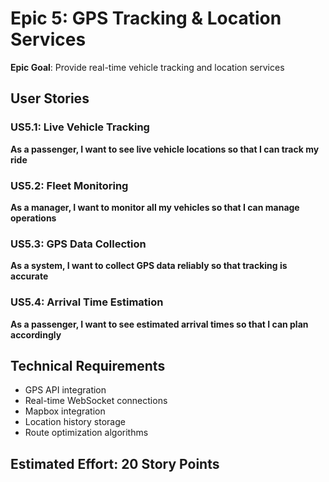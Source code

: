 # Epic 5: GPS Tracking & Location Services

**Epic Goal**: Provide real-time vehicle tracking and location services

## User Stories

### US5.1: Live Vehicle Tracking
**As a passenger, I want to see live vehicle locations so that I can track my ride**

### US5.2: Fleet Monitoring
**As a manager, I want to monitor all my vehicles so that I can manage operations**

### US5.3: GPS Data Collection
**As a system, I want to collect GPS data reliably so that tracking is accurate**

### US5.4: Arrival Time Estimation
**As a passenger, I want to see estimated arrival times so that I can plan accordingly**

## Technical Requirements
- GPS API integration
- Real-time WebSocket connections
- Mapbox integration
- Location history storage
- Route optimization algorithms

## Estimated Effort: 20 Story Points
